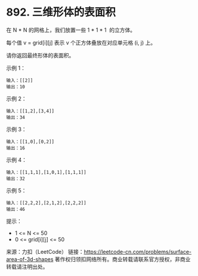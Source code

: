 # 892. 三维形体的表面积
在 N * N 的网格上，我们放置一些 1 * 1 * 1  的立方体。

每个值 v = grid[i][j] 表示 v 个正方体叠放在对应单元格 (i, j) 上。

请你返回最终形体的表面积。


示例 1：
```text
输入：[[2]]
输出：10
```

示例 2：
```text
输入：[[1,2],[3,4]]
输出：34
```

示例 3：
```text
输入：[[1,0],[0,2]]
输出：16
```

示例 4：
```text
输入：[[1,1,1],[1,0,1],[1,1,1]]
输出：32
```

示例 5：
```text
输入：[[2,2,2],[2,1,2],[2,2,2]]
输出：46
```

提示：
+ 1 <= N <= 50
+ 0 <= grid[i][j] <= 50

来源：力扣（LeetCode）
链接：https://leetcode-cn.com/problems/surface-area-of-3d-shapes
著作权归领扣网络所有。商业转载请联系官方授权，非商业转载请注明出处。